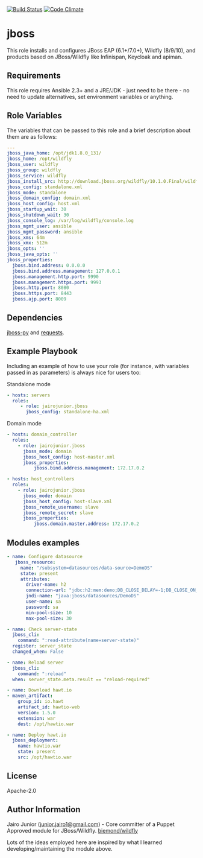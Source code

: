 [![Build Status](https://travis-ci.org/jairojunior/ansible-role-jboss.svg?branch=master)](https://travis-ci.org/jairojunior/ansible-role-jboss) [![Code Climate](https://codeclimate.com/github/jairojunior/ansible-role-jboss/badges/gpa.svg)](https://codeclimate.com/github/jairojunior/ansible-role-jboss)

jboss
=========

This role installs and configures JBoss EAP (6.1+/7.0+), Wildfly (8/9/10), and products based on JBoss/Wildfly like Infinispan, Keycloak and apiman.

Requirements
------------

This role requires Ansible 2.3+ and a JRE/JDK - just need to be there - no need to update alternatives, set environment variables or anything.

Role Variables
--------------

The variables that can be passed to this role and a brief description about them are as follows:

```yaml
---
jboss_java_home: /opt/jdk1.8.0_131/
jboss_home: /opt/wildfly
jboss_user: wildfly
jboss_group: wildfly
jboss_service: wildfly
jboss_install_src: http://download.jboss.org/wildfly/10.1.0.Final/wildfly-10.1.0.Final.tar.gz
jboss_config: standalone.xml
jboss_mode: standalone
jboss_domain_config: domain.xml
jboss_host_config: host.xml
jboss_startup_wait: 30
jboss_shutdown_wait: 30
jboss_console_log: /var/log/wildfly/console.log
jboss_mgmt_user: ansible
jboss_mgmt_password: ansible
jboss_xms: 64m
jboss_xmx: 512m
jboss_opts: ''
jboss_java_opts: ''
jboss_properties:
  jboss.bind.address: 0.0.0.0
  jboss.bind.address.management: 127.0.0.1
  jboss.management.http.port: 9990
  jboss.management.https.port: 9993
  jboss.http.port: 8080
  jboss.https.port: 8443
  jboss.ajp.port: 8009
```

Dependencies
------------

[jboss-py](https://github.com/jairojunior/jboss-py) and [requests](https://github.com/kennethreitz/requests).

Example Playbook
----------------

Including an example of how to use your role (for instance, with variables passed in as parameters) is always nice for users too:

Standalone mode

```yaml
- hosts: servers
  roles:
     - role: jairojunior.jboss
       jboss_config: standalone-ha.xml
```

Domain mode

```yaml
- hosts: domain_controller
  roles:
    - role: jairojunior.jboss
      jboss_mode: domain
      jboss_host_config: host-master.xml
      jboss_properties:
          jboss.bind.address.management: 172.17.0.2
```` 

```yaml
- hosts: host_controllers
  roles:
    - role: jairojunior.jboss
      jboss_mode: domain
      jboss_host_config: host-slave.xml
      jboss_remote_username: slave
      jboss_remote_secret: slave
      jboss_properties:
          jboss.domain.master.address: 172.17.0.2
```

Modules examples
----------------

 ```yaml
- name: Configure datasource
    jboss_resource:
      name: "/subsystem=datasources/data-source=DemoDS"
      state: present
      attributes:
        driver-name: h2
        connection-url: "jdbc:h2:mem:demo;DB_CLOSE_DELAY=-1;DB_CLOSE_ON_EXIT=FALSE"
        jndi-name: "java:jboss/datasources/DemoDS"
        user-name: sa
        password: sa
        min-pool-size: 10
        max-pool-size: 30
 ```

```yaml
- name: Check server-state
  jboss_cli:
    command: ":read-attribute(name=server-state)"
  register: server_state
  changed_when: False

- name: Reload server
  jboss_cli:
    command: ":reload"
  when: server_state.meta.result == "reload-required"
```

```yaml
- name: Download hawt.io
- maven_artifact:
    group_id: io.hawt
    artifact_id: hawtio-web
    version: 1.5.0
    extension: war
    dest: /opt/hawtio.war

- name: Deploy hawt.io
  jboss_deployment:
    name: hawtio.war
    state: present
    src: /opt/hawtio.war
```

License
-------

Apache-2.0

Author Information
------------------

Jairo Junior (junior.jairo1@gmail.com) - Core committer of a Puppet Approved module for JBoss/Wildfly. [biemond/wildfly](https://github.com/biemond/biemond-wildfly)

Lots of the ideas employed here are inspired by what I learned developing/maintaining the module above.
